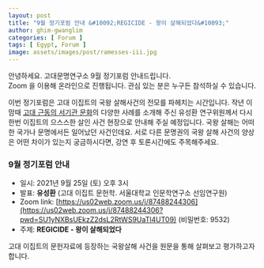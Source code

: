 ```yaml
---
layout: post
title: "9월 정기포럼 안내 &#10092;REGICIDE - 왕이 살해되었다&#10093;"
author: ghim-gwanglim
categories: [ Forum ]
tags: [ Egypt, Forum ]
image: assets/images/post/ramesses-iii.jpg
---
```


안녕하세요. 고대문명연구소 9월 정기포럼 안내드립니다.<br> 
Zoom 을 이용해 온라인으로 진행됩니다. 관심 있는 분은 누구든 참석하실 수 있습니다. 

이번 정기포럼은 고대 이집트의 국왕 살해사건의 전모를 파헤치는 시간입니다. 작년 이맘때 [고대 근동의 서기관 문화](https://irec.study/seminar-oct-2020-video/)의 다양한 사례를 소개해 주신 유성환 연구위원께서 다시 한번 이집트의 으스스한 살인 사건 현장으로 안내해 주실 예정입니다. 국왕 살해는 어떠한 국가나 문명에서든 일어났던 사건인데요.  서로 다른 문명권의 국왕 살해 사건의 양상은 어떤 차이가 있는지 궁금하시다면, 강연 후 토론시간에도 주목해주세요.


### 9월 정기포럼 안내
- 일시: 2021년 9월 25일 (토) 오후 3시
- 발표: __유성환__ (고대 이집트 문헌학. 서울대학교 인문학연구소 선임연구원)
- Zoom link: [https://us02web.zoom.us/j/87488244306](https://us02web.zoom.us/j/87488244306?pwd=SU1yNXBsUEkzZ2dsL2RtWS9UaTl4UT09) (비밀번호: 9532)
- 주제: __REGICIDE - 왕이 살해되었다__

고대 이집트의 문헌자료에 등장하는 국왕살해 사건을 원문을 통해 살펴보고 평가하고자 합니다.
